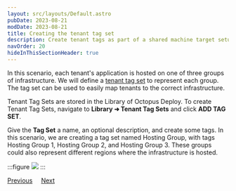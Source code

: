 ```yaml
---
layout: src/layouts/Default.astro
pubDate: 2023-08-21
modDate: 2023-08-21
title: Creating the tenant tag set
description: Create tenant tags as part of a shared machine target setup in Octopus Deploy.
navOrder: 20
hideInThisSectionHeader: true
---
```


In this scenario, each tenant's application is hosted on one of three groups of infrastructure. We will define a [tenant tag set](/docs/tenants/tenant-tags) to represent each group. The tag set can be used to easily map tenants to the correct infrastructure.

Tenant Tag Sets are stored in the Library of Octopus Deploy.  To create Tenant Tag Sets, navigate to **Library ➜ Tenant Tag Sets** and click **ADD TAG SET**.

Give the **Tag Set** a name, an optional description, and create some tags.  In this scenario, we are creating a tag set named Hosting Group, with tags Hosting Group 1, Hosting Group 2, and Hosting Group 3. These groups could also represent different regions where the infrastructure is hosted.

:::figure
![](/docs/tenants/guides/tenants-sharing-machine-targets/tag-set.png)
:::

<span><a class="button btn-secondary" href="/docs/tenants/guides/tenants-sharing-machine-targets">Previous</a></span>&nbsp;&nbsp;&nbsp;&nbsp;&nbsp;<span><a class="button btn-success" href="/docs/tenants/guides/tenants-sharing-machine-targets/assign-tags-to-tenants">Next</a></span>